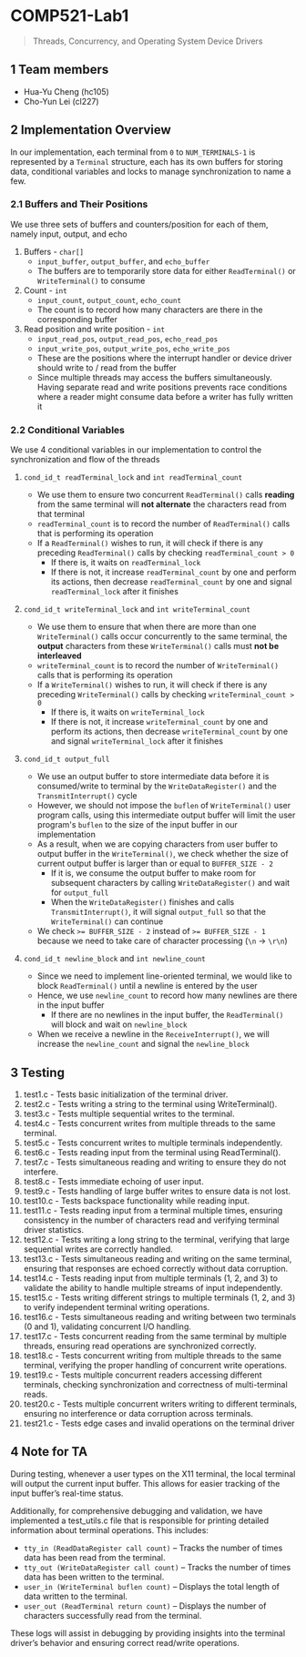 # COMP521-Lab1
> Threads, Concurrency, and Operating System Device Drivers

## 1 Team members
*  Hua-Yu Cheng (hc105)
*  Cho-Yun Lei (cl227)

## 2 Implementation Overview

In our implementation, each terminal from `0` to `NUM_TERMINALS-1` is represented by a `Terminal` structure, each has its own buffers for storing data, conditional variables and locks to manage synchronization to name a few.

### 2.1 Buffers and Their Positions

We use three sets of buffers and counters/position for each of them, namely input, output, and echo

1. Buffers - `char[]`
    * `input_buffer`, `output_buffer`, and `echo_buffer`
    * The buffers are to temporarily store data for either `ReadTerminal()` or `WriteTerminal()` to consume
2. Count - `int`
    * `input_count`, `output_count`, `echo_count`
    * The count is to record how many characters are there in the corresponding buffer
3. Read position and write position - `int`
    * `input_read_pos`, `output_read_pos`, `echo_read_pos`
    * `input_write_pos`, `output_write_pos`, `echo_write_pos`
    * These are the positions where the interrupt handler or device driver should write to / read from the buffer
    * Since multiple threads may access the buffers simultaneously. Having separate read and write positions prevents race conditions where a reader might consume data before a writer has fully written it

### 2.2 Conditional Variables

We use 4 conditional variables in our implementation to control the synchronization and flow of the threads

1. `cond_id_t readTerminal_lock` and `int readTerminal_count`
    * We use them to ensure two concurrent `ReadTerminal()` calls **reading** from the same terminal will **not alternate** the characters read from that terminal
    * `readTerminal_count` is to record the number of `ReadTerminal()` calls that is performing its operation
    * If a `ReadTerminal()` wishes to run, it will check if there is any preceding `ReadTerminal()` calls by checking `readTerminal_count > 0`
        * If there is, it waits on `readTerminal_lock`
        * If there is not, it increase `readTerminal_count` by one and perform its actions, then decrease `readTerminal_count` by one and signal `readTerminal_lock` after it finishes

2. `cond_id_t writeTerminal_lock` and `int writeTerminal_count`
    * We use them to ensure that when there are more than one `WriteTerminal()` calls occur concurrently to the same terminal, the **output** characters from these `WriteTerminal()` calls must **not be interleaved**
    * `writeTerminal_count` is to record the number of `WriteTerminal()` calls that is performing its operation
    * If a `WriteTerminal()` wishes to run, it will check if there is any preceding `WriteTerminal()` calls by checking `writeTerminal_count > 0`
        * If there is, it waits on `writeTerminal_lock`
        * If there is not, it increase `writeTerminal_count` by one and perform its actions, then decrease `writeTerminal_count` by one and signal `writeTerminal_lock` after it finishes

3. `cond_id_t output_full`
    * We use an output buffer to store intermediate data before it is consumed/write to terminal by the `WriteDataRegister()` and the `TransmitInterrupt()` cycle
    * However, we should not impose the `buflen` of `WriteTerminal()` user program calls, using this intermediate output buffer will limit the user program's `buflen` to the size of the input buffer in our implementation
    * As a result, when we are copying characters from user buffer to output buffer in the `WriteTerminal()`, we check whether the size of current output buffer is larger than or equal to `BUFFER_SIZE - 2`
        * If it is, we consume the output buffer to make room for subsequent characters by calling `WriteDataRegister()` and wait for `output_full`
        * When the `WriteDataRegister()` finishes and calls `TransmitInterrupt()`, it will signal `output_full` so that the `WriteTerminal()` can continue
    * We check `>= BUFFER_SIZE - 2` instead of `>= BUFFER_SIZE - 1` because we need to take care of character processing (`\n` → `\r\n`)

4. `cond_id_t newline_block` and `int newline_count`
    * Since we need to implement line-oriented terminal, we would like to block `ReadTerminal()` until a newline is entered by the user
    * Hence, we use `newline_count` to record how many newlines are there in the input buffer
        * If there are no newlines in the input buffer, the `ReadTerminal()` will block and wait on `newline_block`
    * When we receive a newline in the `ReceiveInterrupt()`, we will increase the `newline_count` and signal the `newline_block`

## 3 Testing
1. test1.c - Tests basic initialization of the terminal driver.
2. test2.c - Tests writing a string to the terminal using WriteTerminal().
3. test3.c - Tests multiple sequential writes to the terminal.
4. test4.c - Tests concurrent writes from multiple threads to the same terminal.
5. test5.c - Tests concurrent writes to multiple terminals independently.
6. test6.c - Tests reading input from the terminal using ReadTerminal().
7. test7.c - Tests simultaneous reading and writing to ensure they do not interfere.
8. test8.c - Tests immediate echoing of user input.
9. test9.c - Tests handling of large buffer writes to ensure data is not lost.
10. test10.c - Tests backspace functionality while reading input.
11. test11.c - Tests reading input from a terminal multiple times, ensuring consistency in the number of characters read and verifying terminal driver statistics​.
12. test12.c - Tests writing a long string to the terminal, verifying that large sequential writes are correctly handled​.
13. test13.c - Tests simultaneous reading and writing on the same terminal, ensuring that responses are echoed correctly without data corruption​.
14. test14.c - Tests reading input from multiple terminals (1, 2, and 3) to validate the ability to handle multiple streams of input independently​.
15. test15.c - Tests writing different strings to multiple terminals (1, 2, and 3) to verify independent terminal writing operations​.
16. test16.c - Tests simultaneous reading and writing between two terminals (0 and 1), validating concurrent I/O handling​.
17. test17.c - Tests concurrent reading from the same terminal by multiple threads, ensuring read operations are synchronized correctly​.
18. test18.c - Tests concurrent writing from multiple threads to the same terminal, verifying the proper handling of concurrent write operations​.
19. test19.c - Tests multiple concurrent readers accessing different terminals, checking synchronization and correctness of multi-terminal reads​.
20. test20.c - Tests multiple concurrent writers writing to different terminals, ensuring no interference or data corruption across terminals​.
21. test21.c - Tests edge cases and invalid operations on the terminal driver

## 4 Note for TA
During testing, whenever a user types on the X11 terminal, the local terminal will output the current input buffer. This allows for easier tracking of the input buffer’s real-time status.

Additionally, for comprehensive debugging and validation, we have implemented a test_utils.c file that is responsible for printing detailed information about terminal operations. This includes:

* `tty_in (ReadDataRegister call count)` – Tracks the number of times data has been read from the terminal.
* `tty_out (WriteDataRegister call count)` – Tracks the number of times data has been written to the terminal.
* `user_in (WriteTerminal buflen count)` – Displays the total length of data written to the terminal.
* `user_out (ReadTerminal return count)` – Displays the number of characters successfully read from the terminal.

These logs will assist in debugging by providing insights into the terminal driver’s behavior and ensuring correct read/write operations.
